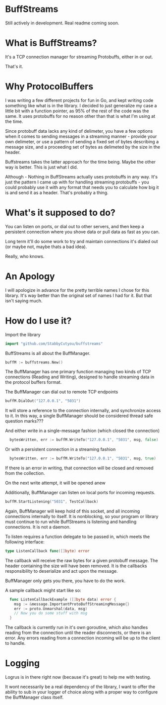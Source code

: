 BuffStreams
====================

Still actively in development. Real readme coming soon.

What is BuffStreams?
=====================

It's a TCP connection manager for streaming Protobuffs, either in or out.

That's it.

Why ProtocolBuffers
====================

I was writing a few different projects for fun in Go, and kept writing code something like what is in the library. I decided to just generalize my case a little bit with a function pointer, as 95% of the rest of the code was the same. It uses protobuffs for no reason other than that is what I'm using at the time.

Since protobuff data lacks any kind of delimeter, you have a few options when it comes to sending messages in a streaming manner - provide your own delimeter, or use a pattern of sending a fixed set of bytes describing a message size, and a proceeding set of bytes as delimeted by the size in the header.

Buffstreams takes the latter approach for the time being. Maybe the other way is better. This is just what I did.

Although - Nothing in BuffStreams actually uses protobuffs in any way. It's just the pattern I came up with for handling streaming protobuffs - you could probably use it with any format that needs you to calculate how big it is and send it as a header. That's probably a thing.

What's it supposed to do?
========================

You can listen on ports, or dial out to other servers, and then keep a persistent connection where you shove data or pull data as fast as you can.

Long term it'll do some work to try and maintain connections it's dialed out (or maybe not, maybe thats a bad idea).

Really, who knows.

An Apology
=======================

I will apologize in advance for the pretty terrible names I chose for this library. It's way better than the original set of names I had for it. But that isn't saying much.

How do I use it?
===================

Import the library

```go
import "github.com/StabbyCutyou/buffstreams"
```

BuffStreams is all about the BuffManager.

```go
buffM := buffstreams.New()
```

The BuffManager has one primary function managing two kinds of TCP connections (Reading and Writing), designed to handle streaming data in the protocol buffers format.

The BuffManager can dial out to remote TCP endpoints

```go
buffM.DialOut("127.0.0.1", "5031")
```
It will store a reference to the connection internally, and synchronize access to it. In this way, a single BuffManager should be considered thread safe question marks???

And either write in a single-message fashion (which closed the connection)

```go
  bytesWritten, err := buffM.WriteTo("127.0.0.1", "5031", msg, false)
```

Or with a persistent connection in a streaming fashion

```go
  bytesWritten, err := buffM.WriteTo("127.0.0.1", "5031", msg, true)
```

If there is an error in writing, that connection will be closed and removed from the collection.

On the next write attempt, it will be opened anew

Additionally, BuffManager can listen on local ports for incoming requests. 

```go
buffM.StartListening("5031", TestCallback)
```

Again, BuffManager will keep hold of this socket, and all incoming connections internally to itself. It is nonblocking, so your program or library must continue to run while BuffStreams is listening and handling connections. It is not a daemon.

To listen requires a function delegate to be passed in, which meets the following interface:

```go
type ListenCallback func([]byte) error
```

The callback will receive the raw bytes for a given protobuff message. The header containing the size will have been removed. It is the callbacks responsibility to deserialize and act upon the message.

BuffManager only gets you there, you have to do the work.

A sample callback might start like so:

```go
  func ListenCallbackExample ([]byte data) error {
    msg := &message.ImportantProtoBuffStreamingMessage{}
    err := proto.Unmarshal(data, msg)
    // Now you do some stuff with msg
  }
```

The callback is currently run in it's own goroutine, which also handles reading from the connection until the reader disconnects, or there is an error. Any errors reading from a connection incoming will be up to the client to handle.

Logging
=======================
Logrus is in there right now (because it's great) to help me with testing.

It wont necessarily be a real dependency of the library, I want to offer the ability to sub in your logger of choice along with a proper way to configure the BuffManager class itself.